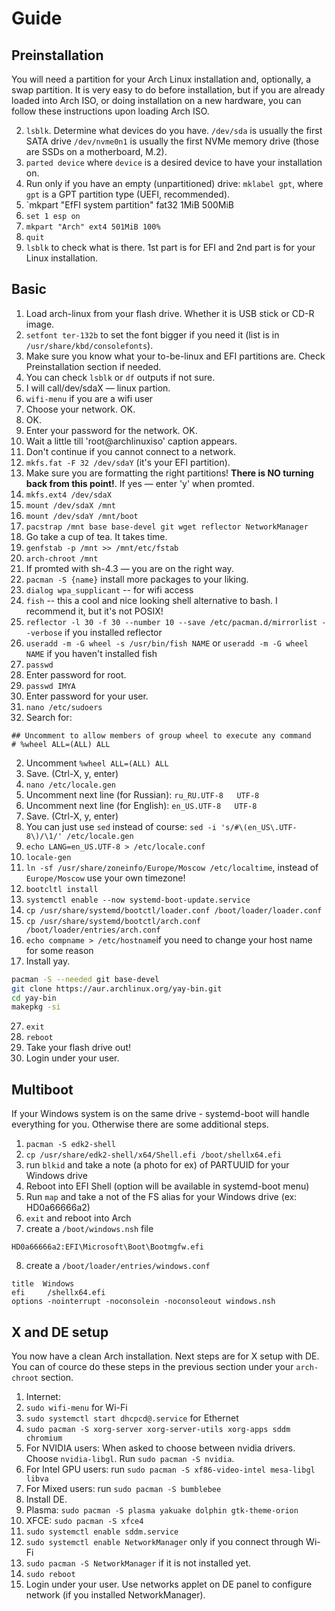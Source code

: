 # Guide
## Preinstallation

You will need a partition for your Arch Linux installation and, optionally, a swap partition. It is very easy to do before installation, but if you are already loaded into Arch ISO, or doing installation on a new hardware, you can follow these instructions upon loading Arch ISO.

2. `lsblk`. Determine what devices do you have. `/dev/sda` is usually the first SATA drive `/dev/nvme0n1` is usually the first NVMe memory drive (those are SSDs on a motherboard, M.2).
3. `parted device` where `device` is a desired device to have your installation on.
4. Run only if you have an empty (unpartitioned) drive: `mklabel gpt`, where `gpt` is a GPT partition type (UEFI, recommended).
5. `mkpart "EfFI system partition" fat32 1MiB 500MiB
6. `set 1 esp on`
7. `mkpart "Arch" ext4 501MiB 100%`
8. `quit`
9. `lsblk` to check what is there. 1st part is for EFI and 2nd part is for your Linux installation.

## Basic
1. Load arch-linux from your flash drive. Whether it is USB stick or CD-R image.
2. `setfont ter-132b` to set the font bigger if you need it (list is in `/usr/share/kbd/consolefonts`).
3. Make sure you know what your to-be-linux and EFI partitions are. Check Preinstallation section if needed.
  1. You can check `lsblk` or `df` outputs if not sure.
  2. I will call/dev/sdaX — linux partion.
4. `wifi-menu` if you are a wifi user
  1. Choose your network. OK.
  2. OK.
  3. Enter your password for the network. OK.
  4. Wait a little till 'root@archlinuxiso' caption appears.
  5. Don't continue if you cannot connect to a network.
5. `mkfs.fat -F 32 /dev/sdaY` (it's your EFI partition).
  1. Make sure you are formatting the right partitions! **There is NO turning back from this point!**. If yes — enter 'y' when promted.
6. `mkfs.ext4 /dev/sdaX`
7. `mount /dev/sdaX /mnt`
8. `mount /dev/sdaY /mnt/boot`
9. `pacstrap /mnt base base-devel git wget reflector NetworkManager`
  1. Go take a cup of tea. It takes time.
10. `genfstab -p /mnt >> /mnt/etc/fstab`
11. `arch-chroot /mnt`
  1. If promted with sh-4.3 — you are on the right way.
12. `pacman -S {name}` install more packages to your liking.
  1. `dialog wpa_supplicant` -- for wifi access
  4. `fish` -- this a cool and nice looking shell alternative to bash. I recommend it, but it's not POSIX!
13. `reflector -l 30 -f 30 --number 10 --save /etc/pacman.d/mirrorlist --verbose` if you installed reflector
14. `useradd -m -G wheel -s /usr/bin/fish NAME` or `useradd -m -G wheel NAME` if you haven't installed fish
15. `passwd`
  1. Enter password for root.
16. `passwd IMYA`
  1. Enter password for your user.
17. `nano /etc/sudoers`
  1. Search for:
  ```
## Uncomment to allow members of group wheel to execute any command
# %wheel ALL=(ALL) ALL
  ```
  2. Uncomment `%wheel ALL=(ALL) ALL`
  3. Save. (Ctrl-X, y, enter)
18. `nano /etc/locale.gen`
  1. Uncomment next line (for Russian): `ru_RU.UTF-8   UTF-8`
  2. Uncomment next line (for English): `en_US.UTF-8   UTF-8`
  3. Save. (Ctrl-X, y, enter)
  4. You can just use `sed` instead of course: `sed -i 's/#\(en_US\.UTF-8\)/\1/' /etc/locale.gen`
19. `echo LANG=en_US.UTF-8 > /etc/locale.conf`
20. `locale-gen`
21. `ln -sf /usr/share/zoneinfo/Europe/Moscow /etc/localtime`, instead of `Europe/Moscow` use your own timezone!
22. `bootcltl install`
  1. `systemctl enable --now systemd-boot-update.service`
  2. `cp /usr/share/systemd/bootctl/loader.conf /boot/loader/loader.conf`
  3. `cp /usr/share/systemd/bootctl/arch.conf /boot/loader/entries/arch.conf`
25. `echo compname > /etc/hostname`if you need to change your host name for some reason
26.  Install yay.
  ```bash
pacman -S --needed git base-devel
git clone https://aur.archlinux.org/yay-bin.git
cd yay-bin
makepkg -si
  ```
27. `exit`
28. `reboot`
29. Take your flash drive out!
30. Login under your user.

## Multiboot

If your Windows system is on the same drive - systemd-boot will handle everything for you. Otherwise there are some additional steps.

1. `pacman -S edk2-shell`
2. `cp /usr/share/edk2-shell/x64/Shell.efi /boot/shellx64.efi` 
3. run `blkid` and take a note (a photo for ex) of PARTUUID for your Windows drive
4. Reboot into EFI Shell (option will be available in systemd-boot menu)
5. Run `map` and take a not of the FS alias for your Windows drive (ex: HD0a66666a2)
6. `exit` and reboot into Arch
7. create a `/boot/windows.nsh` file
  ```
  HD0a66666a2:EFI\Microsoft\Boot\Bootmgfw.efi
  ```
8. create a `/boot/loader/entries/windows.conf`
  ```
title  Windows
efi     /shellx64.efi
options -nointerrupt -noconsolein -noconsoleout windows.nsh
  ```

## X and DE setup
You now have a clean Arch installation. Next steps are for X setup with DE. You can of cource do these steps in the previous section under your `arch-chroot` section.

1. Internet:
  1. `sudo wifi-menu` for Wi-Fi
  2. `sudo systemctl start dhcpcd@.service` for Ethernet
2. `sudo pacman -S xorg-server xorg-server-utils xorg-apps sddm chromium`
  1. For NVIDIA users: When asked to choose between nvidia drivers. Choose `nvidia-libgl`. Run `sudo pacman -S nvidia`.
  2. For Intel GPU users: run `sudo pacman -S xf86-video-intel mesa-libgl libva` 
  3. For Mixed users: run `sudo pacman -S bumblebee`
3. Install DE.
  1. Plasma: `sudo pacman -S plasma yakuake dolphin gtk-theme-orion`
  2. XFCE: `sudo pacman -S xfce4`
3. `sudo systemctl enable sddm.service`
4. `sudo systemctl enable NetworkManager` only if you connect through Wi-Fi
  1. `sudo pacman -S NetworkManager` if it is not installed yet.
5. `sudo reboot`
6. Login under your user. Use networks applet on DE panel to configure network (if you installed NetworkManager).
